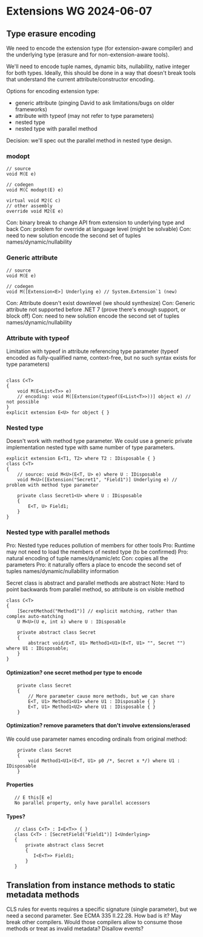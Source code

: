 
# Extensions WG 2024-06-07

## Type erasure encoding

We need to encode the extension type (for extension-aware compiler) and the underlying type (erasure and for non-extension-aware tools).

We'll need to encode tuple names, dynamic bits, nullability, native integer for both types. 
Ideally, this should be done in a way that doesn't break tools that understand the current attribute/constructor encoding.

Options for encoding extension type:
- generic attribute (pinging David to ask limitations/bugs on older frameworks)
- attribute with typeof (may not refer to type parameters)
- nested type
- nested type with parallel method

Decision: we'll spec out the parallel method in nested type design.

### modopt
```
// source
void M(E e)

// codegen
void M(C modopt(E) e)
```

```
virtual void M2(C c)
// other assembly
override void M2(E e)
```

Con: binary break to change API from extension to underlying type and back
Con: problem for override at language level (might be solvable)
Con: need to new solution encode the second set of tuples names/dynamic/nullability

### Generic attribute
```
// source
void M(E e)

// codegen
void M([Extension<E>] Underlying e) // System.Extension`1 (new)
```
Con: Attribute doesn't exist downlevel (we should synthesize)
Con: Generic attribute not supported before .NET 7 (prove there's enough support, or block off)
Con: need to new solution encode the second set of tuples names/dynamic/nullability

### Attribute with typeof

Limitation with typeof in attribute referencing type parameter (typeof encoded as fully-qualified name, context-free, but no such syntax exists for type parameters)


```

class C<T>
{
    void M(E<List<T>> e)
    // encoding: void M([Extension(typeof(E<List<T>>))] object e) // not possible
}
explicit extension E<U> for object { }
```

### Nested type

Doesn't work with method type parameter. We could use a generic private implementation nested type with same number of type parameters.
```
explicit extension E<T1, T2> where T2 : IDisposable { }
class C<T>
{
    // source: void M<U>(E<T, U> e) where U : IDisposable
    void M<U>([Extension("Secret1", "Field1")] Underlying e) // problem with method type parameter

    private class Secret1<U> where U : IDisposable
    {
        E<T, U> Field1;
    }
}
```

### Nested type with parallel methods

Pro: Nested type reduces pollution of members for other tools
Pro: Runtime may not need to load the members of nested type (to be confirmed)
Pro: natural encoding of tuple names/dynamic/etc
Con: copies all the parameters
Pro: it naturally offers a place to encode the second set of tuples names/dynamic/nullability information

Secret class is abstract and parallel methods are abstract
Note: Hard to point backwards from parallel method, so attribute is on visible method

```
class C<T>
{
    [SecretMethod("Method1")] // explicit matching, rather than complex auto-matching
    U M<U>(U e, int x) where U : IDisposable

    private abstract class Secret
    {
        abstract void/E<T, U1> Method1<U1>(E<T, U1> "", Secret "") where U1 : IDisposable;
    }
}
```

#### Optimization? one secret method per type to encode
```
    private class Secret
    {
        // More parameter cause more methods, but we can share
        E<T, U1> Method1<U1> where U1 : IDisposable { }
        E<T, U1> Method1<U2> where U1 : IDisposable { }
    }
```

#### Optimization? remove parameters that don't involve extensions/erased
We could use parameter names encoding ordinals from original method:
```
    private class Secret
    {
        void Method1<U1>(E<T, U1> p0 /*, Secret x */) where U1 : IDisposable
    }
```

#### Properties

```
   // E this[E e]
   No parallel property, only have parallel accessors
```

#### Types?
```
   // class C<T> : I<E<T>> { }
   class C<T> : [SecretField("Field1")] I<Underlying>
   {
       private abstract class Secret
       {
          I<E<T>> Field1;
       }
   }
```

## Translation from instance methods to static metadata methods

CLS rules for events requires a specific signature (single parameter), but we need a second parameter. See ECMA 335 II.22.28.
How bad is it? May break other compilers. Would those compilers allow to consume those methods or treat as invalid metadata?
Disallow events?

